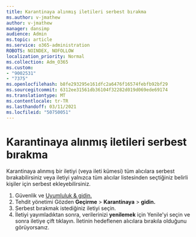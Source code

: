 ```yaml
---
title: Karantinaya alınmış iletileri serbest bırakma
ms.author: v-jmathew
author: v-jmathew
manager: dansimp
audience: Admin
ms.topic: article
ms.service: o365-administration
ROBOTS: NOINDEX, NOFOLLOW
localization_priority: Normal
ms.collection: Adm_O365
ms.custom:
- "9002531"
- "7375"
ms.openlocfilehash: b8fe293295e161dfc2a6476f16574febfb92bf29
ms.sourcegitcommit: 6312ee31561db36104f32282d019d069ede69174
ms.translationtype: MT
ms.contentlocale: tr-TR
ms.lasthandoff: 03/11/2021
ms.locfileid: "50750051"
---
```

# <a name="release-quarantined-messages"></a>Karantinaya alınmış iletileri serbest bırakma

Karantinaya alınmış bir iletiyi (veya ileti kümesi) tüm alıcılara serbest bırakabilirsiniz veya iletiyi yalnızca tüm alıcılar listesinden seçtiğiniz belirli kişiler için serbest ekleyebilirsiniz.

1. Güvenlik ve [Uyumluluk & gidin.](https://go.microsoft.com/fwlink/p/?linkid=2077143)
2. Tehdit yönetimi Gözden **Geçirme**  >  **Karantinaya**  >  **gidin.**
3. Serbest bırakmak istediğiniz iletiyi seçin.
4. İletiyi yayımladıktan sonra, verilerinizi **yenilemek** için Yenile'yi seçin ve sonra iletiye çift tıklayın. İletinin hedeflenen alıcılara bırakıla olduğunu görüyorsanız.
